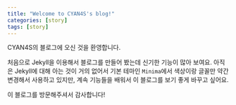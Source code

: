 ```yaml
---
title: "Welcome to CYAN4S's blog!"
categories: [story]
tags: [story]
---
```


CYAN4S의 블로그에 오신 것을 환영합니다.

처음으로 Jekyll을 이용해서 블로그를 만들어 봤는데 신기한 기능이 많아 보여요. 아직은 Jekyll에 대해 아는 것이 거의 없어서 기본 테마인 `Minima`에서 색상이랑 글꼴만 약간 변경해서 사용하고 있지만, 계속 기능들을 배워서 이 블로그를 보기 좋게 바꾸고 싶어요.

이 블로그를 방문해주셔서 감사합니다!
